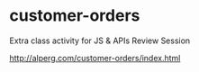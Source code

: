 # customer-orders
Extra class activity for JS &amp; APIs Review Session

http://alperg.com/customer-orders/index.html

